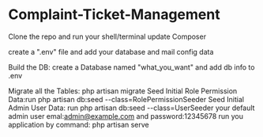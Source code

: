 # Complaint-Ticket-Management
Clone the repo
and run your shell/terminal
update Composer

create a ".env" file and add your database and mail config data

Build the DB: create a Database named "what_you_want" and add db info to .env

Migrate all the Tables: php artisan migrate
Seed Initial Role Permission  Data:run
php artisan db:seed --class=RolePermissionSeeder
Seed Initial Admin User Data: run
php artisan db:seed --class=UserSeeder
your default admin user emal:admin@example.com and password:12345678
run you application by command:
php artisan serve

